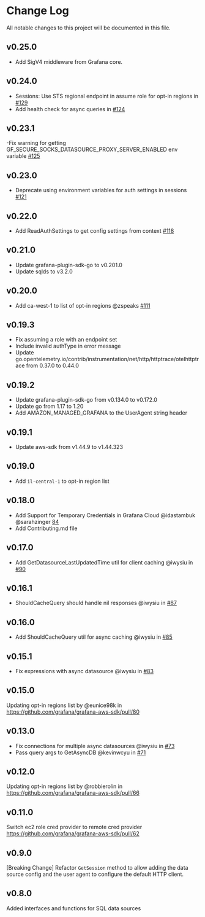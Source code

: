 # Change Log

All notable changes to this project will be documented in this file.

## v0.25.0

- Add SigV4 middleware from Grafana core.

## v0.24.0

- Sessions: Use STS regional endpoint in assume role for opt-in regions in [#129](https://github.com/grafana/grafana-aws-sdk/pull/129)
- Add health check for async queries in [#124](https://github.com/grafana/grafana-aws-sdk/pull/125)

## v0.23.1

-Fix warning for getting GF_SECURE_SOCKS_DATASOURCE_PROXY_SERVER_ENABLED env variable [#125](https://github.com/grafana/grafana-aws-sdk/pull/125)

## v0.23.0

- Deprecate using environment variables for auth settings in sessions [#121](https://github.com/grafana/grafana-aws-sdk/pull/121)

## v0.22.0

- Add ReadAuthSettings to get config settings from context [#118](https://github.com/grafana/grafana-aws-sdk/pull/118)

## v0.21.0

- Update grafana-plugin-sdk-go to v0.201.0
- Update sqlds to v3.2.0

## v0.20.0

- Add ca-west-1 to list of opt-in regions @zspeaks [#111](https://github.com/grafana/grafana-aws-sdk/pull/111)

## v0.19.3

- Fix assuming a role with an endpoint set
- Include invalid authType in error message
- Update go.opentelemetry.io/contrib/instrumentation/net/http/httptrace/otelhttptrace from 0.37.0 to 0.44.0

## v0.19.2

- Update grafana-plugin-sdk-go from v0.134.0 to v0.172.0
- Update go from 1.17 to 1.20
- Add AMAZON_MANAGED_GRAFANA to the UserAgent string header

## v0.19.1

- Update aws-sdk from v1.44.9 to v1.44.323

## v0.19.0

- Add `il-central-1` to opt-in region list

## v0.18.0

- Add Support for Temporary Credentials in Grafana Cloud @idastambuk @sarahzinger [84](https://github.com/grafana/grafana-aws-sdk/pull/84)
- Add Contributing.md file

## v0.17.0

- Add GetDatasourceLastUpdatedTime util for client caching @iwysiu in [#90](https://github.com/grafana/grafana-aws-sdk/pull/90)

## v0.16.1

- ShouldCacheQuery should handle nil responses @iwysiu in [#87](https://github.com/grafana/grafana-aws-sdk/pull/87)

## v0.16.0

- Add ShouldCacheQuery util for async caching @iwysiu in [#85](https://github.com/grafana/grafana-aws-sdk/pull/85)

## v0.15.1

- Fix expressions with async datasource @iwysiu in [#83](https://github.com/grafana/grafana-aws-sdk/pull/83)

## v0.15.0

Updating opt-in regions list by @eunice98k in https://github.com/grafana/grafana-aws-sdk/pull/80

## v0.13.0

- Fix connections for multiple async datasources @iwysiu in [#73](https://github.com/grafana/grafana-aws-sdk/pull/73)
- Pass query args to GetAsyncDB @kevinwcyu in [#71](https://github.com/grafana/grafana-aws-sdk/pull/71)

## v0.12.0

Updating opt-in regions list by @robbierolin in https://github.com/grafana/grafana-aws-sdk/pull/66

## v0.11.0

Switch ec2 role cred provider to remote cred provider https://github.com/grafana/grafana-aws-sdk/pull/62

## v0.9.0

[Breaking Change] Refactor `GetSession` method to allow adding the data source config and the user agent to configure the default HTTP client.

## v0.8.0

Added interfaces and functions for SQL data sources
